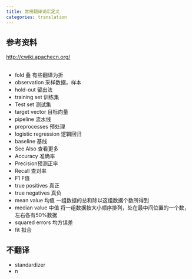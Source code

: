 ```yaml
---
title: 常用翻译词汇定义
categories: translation
---
```


## 参考资料

http://cwiki.apachecn.org/


## 
- fold 叠 有些翻译为折
- observation 采样数据，样本
- hold-out 留出法
- training set 训练集
- Test set 测试集
- target vector ⽬标向量
- pipeline 流水线
- preprocesses 预处理
- logistic regression 逻辑回归
- baseline 基线
- See Also 查看更多
- Accuracy 准确率 
- Precision预测正率 
- Recall 查对率
- F1 F值
- true positives 真正
- true negatives 真负
- mean value  均值 一组数据的总和除以这组数据个数所得到
- median value 中值 将一组数据按大小顺序排列，处在最中间位置的一个数，左右各有50%数据
- squared errors 均方误差
- fit 拟合


## 不翻译
- standardizer
- n